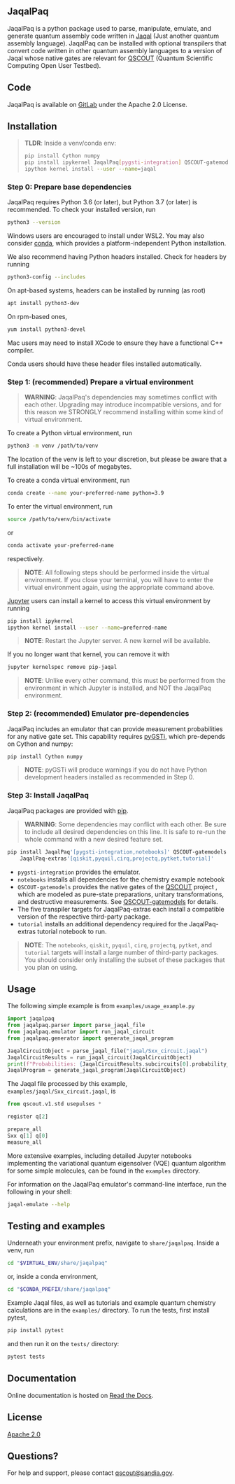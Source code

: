 JaqalPaq
--------

JaqalPaq is a python package used to parse, manipulate, emulate, and generate
quantum assembly code written in [Jaqal](https://qscout.sandia.gov/jaqal)
(Just another quantum assembly language).  JaqalPaq can be installed with
optional transpilers that convert code written in other quantum assembly
languages to a version of Jaqal whose native gates are relevant for
[QSCOUT](https://qscout.sandia.gov/) (Quantum Scientific Computing Open User
Testbed).

## Code

JaqalPaq is available on [GitLab](https://gitlab.com/jaqal/jaqalpaq) under
the Apache 2.0 License.

## Installation

> **TLDR**: Inside a venv/conda env:
>
> ```bash
> pip install Cython numpy
> pip install ipykernel JaqalPaq[pygsti-integration] QSCOUT-gatemodels
> ipython kernel install --user --name=jaqal
> ```

### Step 0: Prepare base dependencies

JaqalPaq requires Python 3.6 (or later), but Python 3.7 (or later) is
recommended.  To check your installed version, run

```bash
python3 --version
```

Windows users are encouraged to install under WSL2.  You may also consider
[conda](https://conda.io), which provides a platform-independent Python
installation.

We also recommend having Python headers installed.  Check for headers by
running

```bash
python3-config --includes
```

On apt-based systems, headers can be installed by running (as root)

```bash
apt install python3-dev
```

On rpm-based ones,

```bash
yum install python3-devel
```

Mac users may need to install XCode to ensure they have a functional C++
compiler.

Conda users should have these header files installed automatically.

### Step 1: (recommended) Prepare a virtual environment

> **WARNING**: JaqalPaq's dependencies may sometimes conflict with each other.
> Upgrading may introduce incompatible versions, and for this reason we
> STRONGLY recommend installing within some kind of virtual environment.

To create a Python virtual environment, run

```bash
python3 -m venv /path/to/venv
```

The location of the venv is left to your discretion, but please be aware that
a full installation will be ~100s of megabytes.

To create a conda virtual environment, run

```bash
conda create --name your-preferred-name python=3.9
```

To enter the virtual environment, run

```bash
source /path/to/venv/bin/activate
```

or

```bash
conda activate your-preferred-name
```

respectively.

> **NOTE**: All following steps should be performed inside the virtual
> environment.  If you close your terminal, you will have to enter the virtual
> environment again, using the appropriate command above.

[Jupyter](https://jupyter.org/) users can install a kernel to access this
virtual environment by running

```bash
pip install ipykernel
ipython kernel install --user --name=preferred-name
```

> **NOTE**: Restart the Jupyter server.  A new kernel will be available.

If you no longer want that kernel, you can remove it with

```bash
jupyter kernelspec remove pip-jaqal
```

> **NOTE**: Unlike every other command, this must be performed from the
> environment in which Jupyter is installed, and NOT the JaqalPaq environment.

### Step 2: (recommended) Emulator pre-dependencies

JaqalPaq includes an emulator that can provide measurement probabilities for
any native gate set.  This capability requires
[pyGSTi](https://www.pygsti.info/), which pre-depends on Cython and numpy:

```bash
pip install Cython numpy
```

> **NOTE**: pyGSTi will produce warnings if you do not have Python development
> headers installed as recommended in Step 0.

### Step 3: Install JaqalPaq

JaqalPaq packages are provided with [pip](https://pip.pypa.io/en/stable/).

> **WARNING**: Some dependencies may conflict with each other.  Be sure to
> include all desired dependencies on this line.  It is safe to re-run the
> whole command with a new desired feature set.

```bash
pip install JaqalPaq'[pygsti-integration,notebooks]' QSCOUT-gatemodels \
    JaqalPaq-extras'[qiskit,pyquil,cirq,projectq,pytket,tutorial]'
```

 - `pygsti-integration` provides the emulator.
 - `notebooks` installs all dependencies for the chemistry example notebook
 - `QSCOUT-gatemodels` provides the native gates of the
   [QSCOUT](https://qscout.sandia.gov/) project , which are modeled as
   pure-state  preparations, unitary transformations, and destructive
   measurements. See
   [QSCOUT-gatemodels](https://pypi.org/project/QSCOUT-gatemodels/) for
   details.
 - The five transpiler targets for JaqalPaq-extras each install a compatible
   version of the respective third-party package.
 - `tutorial` installs an additional dependency required for the
   JaqalPaq-extras tutorial notebook to run.

> **NOTE**: The `notebooks`, `qiskit`, `pyquil`, `cirq`, `projectq`, `pytket`,
> and `tutorial` targets will install a large number of third-party packages.
> You should consider only installing the subset of these packages that you
> plan on using.

## Usage

The following simple example is from `examples/usage_example.py`


```python
import jaqalpaq
from jaqalpaq.parser import parse_jaqal_file
from jaqalpaq.emulator import run_jaqal_circuit
from jaqalpaq.generator import generate_jaqal_program

JaqalCircuitObject = parse_jaqal_file("jaqal/Sxx_circuit.jaqal")
JaqalCircuitResults = run_jaqal_circuit(JaqalCircuitObject)
print(f"Probabilities: {JaqalCircuitResults.subcircuits[0].probability_by_str}")
JaqalProgram = generate_jaqal_program(JaqalCircuitObject)
```

The Jaqal file processed by this example, `examples/jaqal/Sxx_circuit.jaqal`, is

```python
from qscout.v1.std usepulses *

register q[2]

prepare_all
Sxx q[1] q[0]
measure_all
```

More extensive examples, including detailed Jupyter notebooks implementing the
variational quantum eigensolver (VQE) quantum algorithm for some simple
molecules, can be found in the `examples` directory.

For information on the JaqalPaq emulator's command-line interface, run the
following in your shell:

```bash
jaqal-emulate --help
```

## Testing and examples

Underneath your environment prefix, navigate to `share/jaqalpaq`.  Inside a
venv, run

```bash
cd "$VIRTUAL_ENV/share/jaqalpaq"
```

or, inside a conda environment,

```bash
cd "$CONDA_PREFIX/share/jaqalpaq"
```

Example Jaqal files, as well as tutorials and example quantum chemistry
calculations are in the `examples/` directory.  To run the tests, first
install pytest,

```bash
pip install pytest
```

and then run it on the `tests/` directory:

```bash
pytest tests
```

## Documentation

Online documentation is hosted on [Read the Docs](https://jaqalpaq.readthedocs.io).


## License
[Apache 2.0](https://choosealicense.com/licenses/apache-2.0/)

## Questions?

For help and support, please contact [qscout@sandia.gov](mailto:qscout@sandia.gov).
